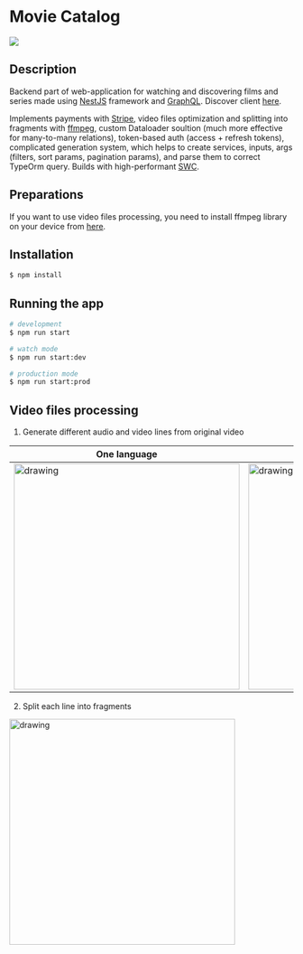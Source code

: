 # Movie Catalog

![](https://github.com/user-attachments/assets/7344ce47-d473-482f-bf56-3981ff893b87)

## Description

Backend part of web-application for watching and discovering films and series made using [NestJS](https://nestjs.com/) framework and [GraphQL](https://graphql.org/).
Discover client [here](https://github.com/AshedFox/movie-catalog-client).


Implements payments with [Stripe](https://stripe.com/), video files optimization and splitting into fragments with [ffmpeg](https://www.ffmpeg.org/), custom Dataloader soultion (much more effective for many-to-many relations), token-based auth (access + refresh tokens), complicated generation system, which helps to create services, inputs, args (filters, sort params, pagination params), and parse them to correct TypeOrm query.
Builds with high-performant [SWC](https://swc.rs/).

## Preparations

If you want to use video files processing, you need to install ffmpeg library on your device from [here](https://www.ffmpeg.org/download.html).

## Installation

```bash
$ npm install
```

## Running the app

```bash
# development
$ npm run start

# watch mode
$ npm run start:dev

# production mode
$ npm run start:prod
```

## Video files processing

1. Generate different audio and video lines from original video
   
  | One language  |  Multiple languages  |
  |---|---|
  | <img src="https://github.com/user-attachments/assets/67488f2a-2b7d-4be6-b7fb-8d8f2135be11" alt="drawing" style="height:400px;"/> | <img src="https://github.com/user-attachments/assets/d967b013-cc91-4dbb-a5b1-6e9c36a2836a" alt="drawing" style="height:400px;"/> |

2. Split each line into fragments
<img src="https://github.com/user-attachments/assets/90ce0ae9-6d10-4bee-aadd-7375ce5c83dc" alt="drawing" style="height:400px;"/>
